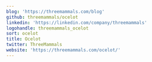 ```yaml
---
blog: 'https://threemammals.com/blog'
github: threemammals/ocelot
linkedin: 'https://linkedin.com/company/threemammals'
logohandle: threemammals_ocelot
sort: ocelot
title: Ocelot
twitter: ThreeMammals
website: 'https://threemammals.com/ocelot/'
---
```

